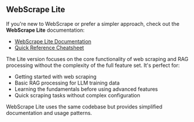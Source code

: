 ## WebScrape Lite

If you're new to WebScrape or prefer a simpler approach, check out the **WebScrape Lite** documentation:

- [WebScrape Lite Documentation](webscrape_lite.md)
- [Quick Reference Cheatsheet](webscrape_lite_cheatsheet.md)

The Lite version focuses on the core functionality of web scraping and RAG processing without the complexity of the full feature set. It's perfect for:

- Getting started with web scraping
- Basic RAG processing for LLM training data
- Learning the fundamentals before using advanced features
- Quick scraping tasks without complex configuration

WebScrape Lite uses the same codebase but provides simplified documentation and usage patterns.
